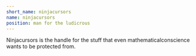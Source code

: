 ```yaml
---
short_name: ninjacursors
name: ninjacursors
position: man for the ludicrous
---
```


Ninjacursors is the handle for the stuff that even mathematicalconscience wants to be protected from.
